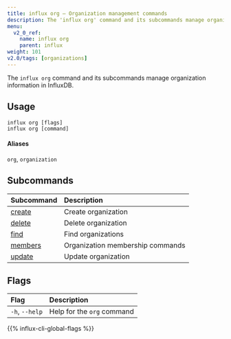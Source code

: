 ```yaml
---
title: influx org – Organization management commands
description: The 'influx org' command and its subcommands manage organization information in InfluxDB.
menu:
  v2_0_ref:
    name: influx org
    parent: influx
weight: 101
v2.0/tags: [organizations]
---
```


The `influx org` command and its subcommands manage organization information in InfluxDB.

## Usage
```
influx org [flags]
influx org [command]
```

#### Aliases
`org`, `organization`

## Subcommands
| Subcommand                                        | Description                      |
|:----------                                        |:-----------                      |
| [create](/v2.0/reference/cli/influx/org/create)   | Create organization              |
| [delete](/v2.0/reference/cli/influx/org/delete)   | Delete organization              |
| [find](/v2.0/reference/cli/influx/org/find)       | Find organizations               |
| [members](/v2.0/reference/cli/influx/org/members) | Organization membership commands |
| [update](/v2.0/reference/cli/influx/org/update)   | Update organization              |

## Flags
| Flag           | Description                |
|:----           |:-----------                |
| `-h`, `--help` | Help for the `org` command |

{{% influx-cli-global-flags %}}
